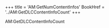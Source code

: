 +++
title = 'AM:GetNumContentInfos'
BookHref = '../AM:GetDLCContentInfoCount'
+++

AM:GetDLCContentInfoCount
